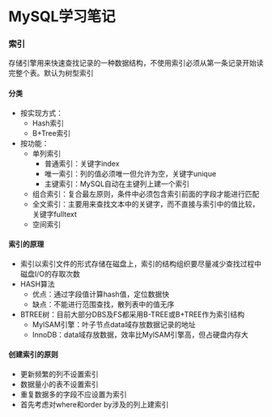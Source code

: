 # MySQL学习笔记

### 索引

存储引擎用来快速查找记录的一种数据结构，不使用索引必须从第一条记录开始读完整个表。默认为树型索引

#### 分类

- 按实现方式：
  - Hash索引
  - B+Tree索引
- 按功能：
  - 单列索引
    - 普通索引：关键字index
    - 唯一索引：列的值必须唯一但允许为空，关键字unique
    - 主键索引：MySQL自动在主键列上建一个索引
  - 组合索引：复合最左原则，条件中必须包含索引前面的字段才能进行匹配
  - 全文索引：主要用来查找文本中的关键字，而不直接与索引中的值比较，关键字fulltext
  - 空间索引

#### 索引的原理

- 索引以索引文件的形式存储在磁盘上，索引的结构组织要尽量减少查找过程中磁盘I/O的存取次数
- HASH算法
  - 优点：通过字段值计算hash值，定位数据快
  - 缺点：不能进行范围查找，散列表中的值无序
- BTREE树：目前大部分DBS及FS都采用B-TREE或B+TREE作为索引结构
  - MylSAM引擎：叶子节点data域存放数据记录的地址
  - InnoDB：data域存放数据，效率比MylSAM引擎高，但占硬盘内存大

#### 创建索引的原则

- 更新频繁的列不设置索引
- 数据量小的表不设置索引
- 重复数据多的字段不应设置为索引
- 首先考虑对where和order by涉及的列上建索引

